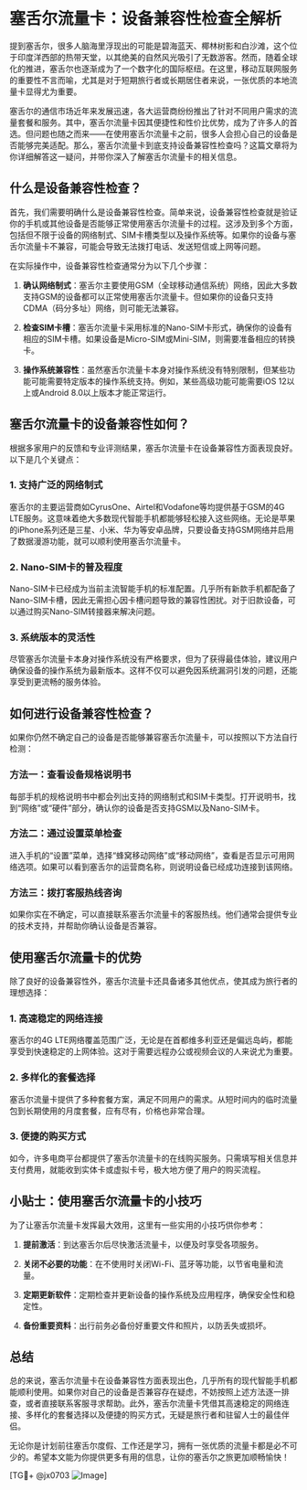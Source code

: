 # 塞舌尔流量卡：设备兼容性检查全解析

提到塞舌尔，很多人脑海里浮现出的可能是碧海蓝天、椰林树影和白沙滩，这个位于印度洋西部的热带天堂，以其绝美的自然风光吸引了无数游客。然而，随着全球化的推进，塞舌尔也逐渐成为了一个数字化的国际枢纽。在这里，移动互联网服务的重要性不言而喻，尤其是对于短期旅行者或长期居住者来说，一张优质的本地流量卡显得尤为重要。

塞舌尔的通信市场近年来发展迅速，各大运营商纷纷推出了针对不同用户需求的流量套餐和服务。其中，塞舌尔流量卡因其便捷性和性价比优势，成为了许多人的首选。但问题也随之而来——在使用塞舌尔流量卡之前，很多人会担心自己的设备是否能够完美适配。那么，塞舌尔流量卡到底支持设备兼容性检查吗？这篇文章将为你详细解答这一疑问，并带你深入了解塞舌尔流量卡的相关信息。

## 什么是设备兼容性检查？

首先，我们需要明确什么是设备兼容性检查。简单来说，设备兼容性检查就是验证你的手机或其他设备是否能够正常使用塞舌尔流量卡的过程。这涉及到多个方面，包括但不限于设备的网络制式、SIM卡槽类型以及操作系统等。如果你的设备与塞舌尔流量卡不兼容，可能会导致无法拨打电话、发送短信或上网等问题。

在实际操作中，设备兼容性检查通常分为以下几个步骤：

1. **确认网络制式**：塞舌尔主要使用GSM（全球移动通信系统）网络，因此大多数支持GSM的设备都可以正常使用塞舌尔流量卡。但如果你的设备只支持CDMA（码分多址）网络，则可能无法兼容。
   
2. **检查SIM卡槽**：塞舌尔流量卡采用标准的Nano-SIM卡形式，确保你的设备有相应的SIM卡槽。如果设备是Micro-SIM或Mini-SIM，则需要准备相应的转换卡。

3. **操作系统兼容性**：虽然塞舌尔流量卡本身对操作系统没有特别限制，但某些功能可能需要特定版本的操作系统支持。例如，某些高级功能可能需要iOS 12以上或Android 8.0以上版本才能正常运行。

## 塞舌尔流量卡的设备兼容性如何？

根据多家用户的反馈和专业评测结果，塞舌尔流量卡在设备兼容性方面表现良好。以下是几个关键点：

### 1. 支持广泛的网络制式

塞舌尔的主要运营商如CyrusOne、Airtel和Vodafone等均提供基于GSM的4G LTE服务。这意味着绝大多数现代智能手机都能够轻松接入这些网络。无论是苹果的iPhone系列还是三星、小米、华为等安卓品牌，只要设备支持GSM网络并启用了数据漫游功能，就可以顺利使用塞舌尔流量卡。

### 2. Nano-SIM卡的普及程度

Nano-SIM卡已经成为当前主流智能手机的标准配置。几乎所有新款手机都配备了Nano-SIM卡槽，因此无需担心因卡槽问题导致的兼容性困扰。对于旧款设备，可以通过购买Nano-SIM转接器来解决问题。

### 3. 系统版本的灵活性

尽管塞舌尔流量卡本身对操作系统没有严格要求，但为了获得最佳体验，建议用户确保设备的操作系统为最新版本。这样不仅可以避免因系统漏洞引发的问题，还能享受到更流畅的服务体验。

## 如何进行设备兼容性检查？

如果你仍然不确定自己的设备是否能够兼容塞舌尔流量卡，可以按照以下方法自行检测：

### 方法一：查看设备规格说明书

每部手机的规格说明书中都会列出支持的网络制式和SIM卡类型。打开说明书，找到“网络”或“硬件”部分，确认你的设备是否支持GSM以及Nano-SIM卡。

### 方法二：通过设置菜单检查

进入手机的“设置”菜单，选择“蜂窝移动网络”或“移动网络”，查看是否显示可用网络选项。如果可以看到塞舌尔的运营商名称，则说明设备已经成功连接到该网络。

### 方法三：拨打客服热线咨询

如果你实在不确定，可以直接联系塞舌尔流量卡的客服热线。他们通常会提供专业的技术支持，并帮助你确认设备是否兼容。

## 使用塞舌尔流量卡的优势

除了良好的设备兼容性外，塞舌尔流量卡还具备诸多其他优点，使其成为旅行者的理想选择：

### 1. 高速稳定的网络连接

塞舌尔的4G LTE网络覆盖范围广泛，无论是在首都维多利亚还是偏远岛屿，都能享受到快速稳定的上网体验。这对于需要远程办公或视频会议的人来说尤为重要。

### 2. 多样化的套餐选择

塞舌尔流量卡提供了多种套餐方案，满足不同用户的需求。从短时间内的临时流量包到长期使用的月度套餐，应有尽有，价格也非常合理。

### 3. 便捷的购买方式

如今，许多电商平台都提供了塞舌尔流量卡的在线购买服务。只需填写相关信息并支付费用，就能收到实体卡或虚拟卡号，极大地方便了用户的购买流程。

## 小贴士：使用塞舌尔流量卡的小技巧

为了让塞舌尔流量卡发挥最大效用，这里有一些实用的小技巧供你参考：

1. **提前激活**：到达塞舌尔后尽快激活流量卡，以便及时享受各项服务。
   
2. **关闭不必要的功能**：在不使用时关闭Wi-Fi、蓝牙等功能，以节省电量和流量。

3. **定期更新软件**：定期检查并更新设备的操作系统及应用程序，确保安全性和稳定性。

4. **备份重要资料**：出行前务必备份好重要文件和照片，以防丢失或损坏。

## 总结

总的来说，塞舌尔流量卡在设备兼容性方面表现出色，几乎所有的现代智能手机都能顺利使用。如果你对自己的设备是否兼容存在疑虑，不妨按照上述方法逐一排查，或者直接联系客服寻求帮助。此外，塞舌尔流量卡凭借其高速稳定的网络连接、多样化的套餐选择以及便捷的购买方式，无疑是旅行者和驻留人士的最佳伴侣。

无论你是计划前往塞舌尔度假、工作还是学习，拥有一张优质的流量卡都是必不可少的。希望本文能为你提供更多有用的信息，让你的塞舌尔之旅更加顺畅愉快！

[TG💪+ @jx0703 ![Image](https://github.com/user-attachments/assets/dbca1d08-cadb-493c-b0ec-ad6f7a83f270)]